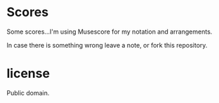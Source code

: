# Scores

Some scores...I'm using Musescore for my notation and arrangements.

In case there is something wrong leave a note, or fork this repository.

# license

Public domain.
